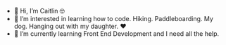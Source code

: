 - 👋 Hi, I’m Caitlin 🤓
- 👀 I’m interested in learning how to code. Hiking. Paddleboarding. My dog. Hanging out with my daughter. ❤️
- 🌱 I’m currently learning Front End Development and I need all the help. 


<!---
caitkleinow96/caitkleinow96 is a ✨ special ✨ repository because its `README.md` (this file) appears on your GitHub profile.
You can click the Preview link to take a look at your changes.
--->
